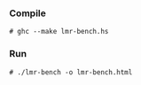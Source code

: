 ### Compile

```ShellSession
# ghc --make lmr-bench.hs
```

### Run

```ShellSession
# ./lmr-bench -o lmr-bench.html
```

